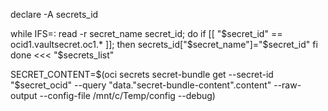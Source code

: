 declare -A secrets_id

while IFS=: read -r secret_name secret_id; do
  if [[ "$secret_id" == ocid1.vaultsecret.oc1.* ]]; then
    secrets_id["$secret_name"]="$secret_id"
  fi
done <<< "$secrets_list"


SECRET_CONTENT=$(oci secrets secret-bundle get --secret-id "$secret_ocid" --query "data.\"secret-bundle-content\".content" --raw-output --config-file /mnt/c/Temp/config --debug)
